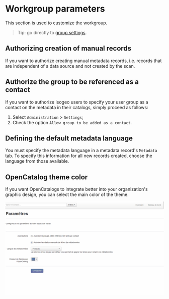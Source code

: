 # Workgroup parameters

This section is used to customize the workgroup.

> Tip: go directly to [group settings](https://app.isogeo.com/admin/settings).

## Authorizing creation of manual records

If you want to authorize creating manual metadata records, i.e. records that are independent of a data source and not created by the scan.

## Authorize the group to be referenced as a contact

If you want to authorize Isogeo users to specify your user group as a contact on the metadata in their catalogs, simply proceed as follows:

1. Select `Administration` > `Settings`;
2. Check the option `Allow group to be added as a contact`.

## Defining the default metadata language

You must specify the metadata language in a metadata record&apos;s `Metadata` tab. To specify this information for all new records created, choose the language from those available.

## OpenCatalog theme color

If you want OpenCatalogs to integrate better into your organization&apos;s graphic design, you can select the main color of the theme.

![OpenCatalogs theme](en/assets/adm_global_OC_ThemeSwitcher.gif "Configuring the main color of OpenCatalogs")
